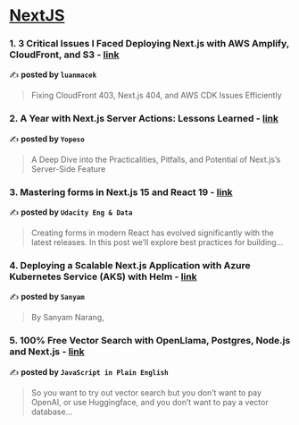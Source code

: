 
<h1><a href=https://medium.com/tag/nextjs/recommended target="_blank" rel="noopener noreferrer">NextJS</a></h1>
<h3>1. 3 Critical Issues I Faced Deploying Next.js with AWS Amplify, CloudFront, and S3 - <a href="https://medium.com/@luanmacek/3-critical-issues-i-faced-deploying-next-js-with-aws-amplify-cloudfront-and-s3-8fc813fed71c" target="_blank" rel="noopener noreferrer">link</a></h3>

✍️ **posted by `luanmacek`**

<blockquote>Fixing CloudFront 403, Next.js 404, and AWS CDK Issues Efficiently</blockquote>

<h3>2. A Year with Next.js Server Actions: Lessons Learned - <a href="https://medium.com/yopeso/a-year-with-next-js-server-actions-lessons-learned-93ef7b518c73" target="_blank" rel="noopener noreferrer">link</a></h3>

✍️ **posted by `Yopeso`**

<blockquote>A Deep Dive into the Practicalities, Pitfalls, and Potential of Next.js’s Server-Side Feature</blockquote>

<h3>3. Mastering forms in Next.js 15 and React 19 - <a href="https://medium.com/udacity-engineering/mastering-forms-in-next-js-15-and-react-19-e3d2d783946b" target="_blank" rel="noopener noreferrer">link</a></h3>

✍️ **posted by `Udacity Eng & Data`**

<blockquote>Creating forms in modern React has evolved significantly with the latest releases. In this post we’ll explore best practices for building…</blockquote>

<h3>4. Deploying a Scalable Next.js Application with Azure Kubernetes Service (AKS) with Helm - <a href="https://medium.com/@sanyam40/deploying-a-scalable-next-js-application-with-azure-kubernetes-service-aks-with-helm-9c10e4a72059" target="_blank" rel="noopener noreferrer">link</a></h3>

✍️ **posted by `Sanyam`**

<blockquote>By Sanyam Narang,</blockquote>

<h3>5. 100% Free Vector Search with OpenLlama, Postgres, Node.js and Next.js - <a href="https://medium.com/javascript-in-plain-english/100-free-vector-search-with-openllama-postgres-nodejs-and-nextjs-e496856766f7" target="_blank" rel="noopener noreferrer">link</a></h3>

✍️ **posted by `JavaScript in Plain English`**

<blockquote>So you want to try out vector search but you don’t want to pay OpenAI, or use Huggingface, and you don’t want to pay a vector database…</blockquote>

